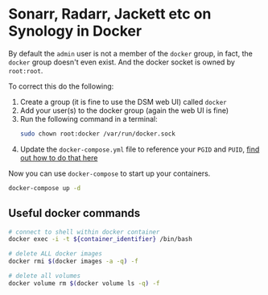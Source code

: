 # Sonarr, Radarr, Jackett etc on Synology in Docker

By default the `admin` user is not a member of the `docker` group, in fact, the `docker` group doesn't even exist. And the docker socket is owned by `root:root`.

To correct this do the following:

1. Create a group (it is fine to use the DSM web UI) called `docker`
1. Add your user(s) to the docker group (again the web UI is fine)
1. Run the following command in a terminal:
    ```sh
    sudo chown root:docker /var/run/docker.sock
    ```
1. Update the `docker-compose.yml` file to reference your `PGID` and `PUID`, [find out how to do that here](https://www.linuxserver.io/docs/puid-pgid/)

Now you can use `docker-compose` to start up your containers.

```sh
docker-compose up -d
```

## Useful docker commands

```sh
# connect to shell within docker container
docker exec -i -t ${container_identifier} /bin/bash

# delete ALL docker images
docker rmi $(docker images -a -q) -f

# delete all volumes
docker volume rm $(docker volume ls -q) -f
```
